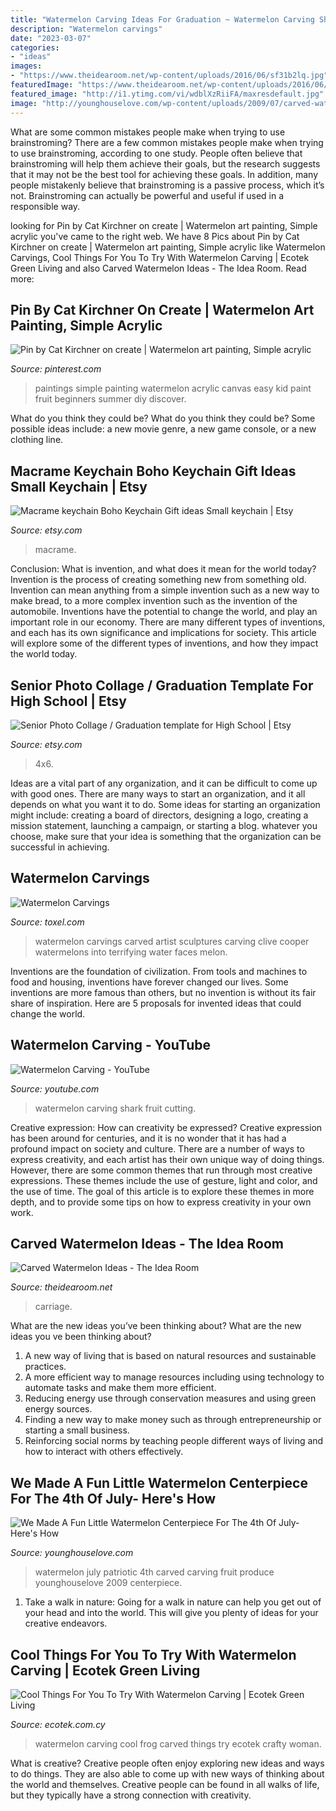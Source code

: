 ```yaml
---
title: "Watermelon Carving Ideas For Graduation ~ Watermelon Carving Shark Fruit Cutting"
description: "Watermelon carvings"
date: "2023-03-07"
categories:
- "ideas"
images:
- "https://www.theidearoom.net/wp-content/uploads/2016/06/sf31b2lq.jpg"
featuredImage: "https://www.theidearoom.net/wp-content/uploads/2016/06/sf31b2lq.jpg"
featured_image: "http://i1.ytimg.com/vi/wdblXzRiiFA/maxresdefault.jpg"
image: "http://younghouselove.com/wp-content/uploads/2009/07/carved-watermelon.jpg"
---
```



What are some common mistakes people make when trying to use brainstroming?
There are a few common mistakes people make when trying to use brainstroming, according to one study. People often believe that brainstroming will help them achieve their goals, but the research suggests that it may not be the best tool for achieving these goals. In addition, many people mistakenly believe that brainstroming is a passive process, which it’s not. Brainstroming can actually be powerful and useful if used in a responsible way.

	

		
looking for Pin by Cat Kirchner on create | Watermelon art painting, Simple acrylic you've came to the right web. We have 8 Pics about Pin by Cat Kirchner on create | Watermelon art painting, Simple acrylic like Watermelon Carvings, Cool Things For You To Try With Watermelon Carving | Ecotek Green Living and also Carved Watermelon Ideas - The Idea Room. Read more:
		
    
## Pin By Cat Kirchner On Create | Watermelon Art Painting, Simple Acrylic

<img loading=lazy src="https://i.pinimg.com/originals/65/1c/47/651c475c7426df952b303a97cca889c5.png" onerror="this.onerror=null;this.src='https://tse1.mm.bing.net/th?id=OIP.AJL7lxRYAPumvudaNLGTLQHaIH&amp;pid=15.1';" alt="Pin by Cat Kirchner on create | Watermelon art painting, Simple acrylic">

_Source: pinterest.com_

>paintings simple painting watermelon acrylic canvas easy kid paint fruit beginners summer diy discover. 

	

What do you think they could be?
What do you think they could be? Some possible ideas include: a new movie genre, a new game console, or a new clothing line.

    
## Macrame Keychain Boho Keychain Gift Ideas Small Keychain | Etsy

<img loading=lazy src="https://i.etsystatic.com/6428931/r/il/6eb893/1993145263/il_fullxfull.1993145263_1dw5.jpg" onerror="this.onerror=null;this.src='https://tse2.mm.bing.net/th?id=OIP.7eSSOraXtXhqVWzNctDeOQHaKS&amp;pid=15.1';" alt="Macrame keychain Boho Keychain Gift ideas Small keychain | Etsy">

_Source: etsy.com_

>macrame. 

	

Conclusion: What is invention, and what does it mean for the world today?
Invention is the process of creating something new from something old. Invention can mean anything from a simple invention such as a new way to make bread, to a more complex invention such as the invention of the automobile. Inventions have the potential to change the world, and play an important role in our economy. There are many different types of inventions, and each has its own significance and implications for society. This article will explore some of the different types of inventions, and how they impact the world today.

    
## Senior Photo Collage / Graduation Template For High School | Etsy

<img loading=lazy src="https://i.etsystatic.com/6318991/r/il/534a36/446054213/il_1140xN.446054213_hy9l.jpg" onerror="this.onerror=null;this.src='https://tse3.mm.bing.net/th?id=OIP.wcI7CGt6YjC_k2Ihs4inSwHaHZ&amp;pid=15.1';" alt="Senior Photo Collage / Graduation template for High School | Etsy">

_Source: etsy.com_

>4x6. 

	

Ideas are a vital part of any organization, and it can be difficult to come up with good ones. There are many ways to start an organization, and it all depends on what you want it to do. Some ideas for starting an organization might include: creating a board of directors, designing a logo, creating a mission statement, launching a campaign, or starting a blog. whatever you choose, make sure that your idea is something that the organization can be successful in achieving.

    
## Watermelon Carvings

<img loading=lazy src="http://www.toxel.com/wp-content/uploads/2013/10/watermeloncarvings06.jpg" onerror="this.onerror=null;this.src='https://tse1.mm.bing.net/th?id=OIP.1OAFgKHc84IAsGFPvSHFTwHaKm&amp;pid=15.1';" alt="Watermelon Carvings">

_Source: toxel.com_

>watermelon carvings carved artist sculptures carving clive cooper watermelons into terrifying water faces melon. 

	

Inventions are the foundation of civilization. From tools and machines to food and housing, inventions have forever changed our lives. Some inventions are more famous than others, but no invention is without its fair share of inspiration. Here are 5 proposals for invented ideas that could change the world.

    
## Watermelon Carving - YouTube

<img loading=lazy src="http://i1.ytimg.com/vi/wdblXzRiiFA/maxresdefault.jpg" onerror="this.onerror=null;this.src='https://tse2.mm.bing.net/th?id=OIP.XibvSow2F1xNPCQf_TkNuAHaEK&amp;pid=15.1';" alt="Watermelon Carving - YouTube">

_Source: youtube.com_

>watermelon carving shark fruit cutting. 

	

Creative expression: How can creativity be expressed?
Creative expression has been around for centuries, and it is no wonder that it has had a profound impact on society and culture. There are a number of ways to express creativity, and each artist has their own unique way of doing things. However, there are some common themes that run through most creative expressions. These themes include the use of gesture, light and color, and the use of time. The goal of this article is to explore these themes in more depth, and to provide some tips on how to express creativity in your own work.

    
## Carved Watermelon Ideas - The Idea Room

<img loading=lazy src="https://www.theidearoom.net/wp-content/uploads/2016/06/sf31b2lq.jpg" onerror="this.onerror=null;this.src='https://tse1.mm.bing.net/th?id=OIP.5zr4zl7uKQQYmer_1wpnDwHaJ4&amp;pid=15.1';" alt="Carved Watermelon Ideas - The Idea Room">

_Source: theidearoom.net_

>carriage. 

	

What are the new ideas you’ve been thinking about?
What are the new ideas you ve been thinking about? 

1. A new way of living that is based on natural resources and sustainable practices. 
2. A more efficient way to manage resources including using technology to automate tasks and make them more efficient. 
3. Reducing energy use through conservation measures and using green energy sources. 
4. Finding a new way to make money such as through entrepreneurship or starting a small business. 
5. Reinforcing social norms by teaching people different ways of living and how to interact with others effectively.

    
## We Made A Fun Little Watermelon Centerpiece For The 4th Of July- Here&#039;s How

<img loading=lazy src="http://younghouselove.com/wp-content/uploads/2009/07/carved-watermelon.jpg" onerror="this.onerror=null;this.src='https://tse2.mm.bing.net/th?id=OIP.yoCL6LnzeODhwVNwVGAhxAAAAA&amp;pid=15.1';" alt="We Made A Fun Little Watermelon Centerpiece For The 4th Of July- Here&#039;s How">

_Source: younghouselove.com_

>watermelon july patriotic 4th carved carving fruit produce younghouselove 2009 centerpiece. 

	

1) Take a walk in nature: Going for a walk in nature can help you get out of your head and into the world. This will give you plenty of ideas for your creative endeavors.

    
## Cool Things For You To Try With Watermelon Carving | Ecotek Green Living

<img loading=lazy src="http://www.ecotek.com.cy/wp-content/uploads/2017/06/mg_3490.jpeg" onerror="this.onerror=null;this.src='https://tse2.mm.bing.net/th?id=OIP.EV50x4flClMjrzo11UC4jgHaLH&amp;pid=15.1';" alt="Cool Things For You To Try With Watermelon Carving | Ecotek Green Living">

_Source: ecotek.com.cy_

>watermelon carving cool frog carved things try ecotek crafty woman. 

	

What is creative?
Creative people often enjoy exploring new ideas and ways to do things. They are also able to come up with new ways of thinking about the world and themselves. Creative people can be found in all walks of life, but they typically have a strong connection with creativity.

